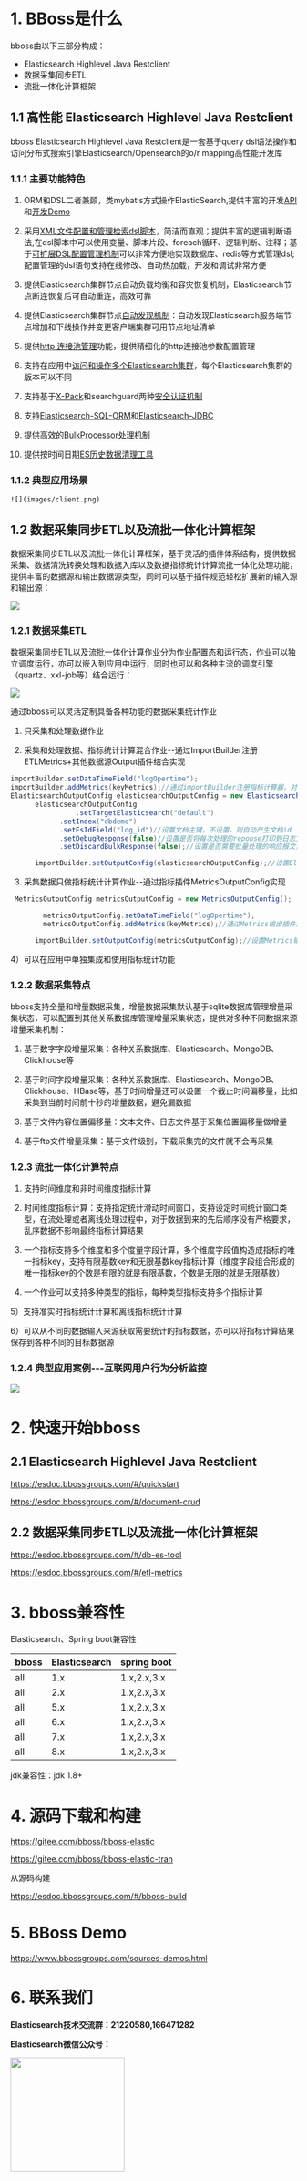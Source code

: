 # 1. BBoss是什么

bboss由以下三部分构成：

- Elasticsearch Highlevel Java Restclient
- 数据采集同步ETL
- 流批一体化计算框架

## 1.1 高性能 Elasticsearch Highlevel Java Restclient

bboss Elasticsearch Highlevel Java Restclient是一套基于query dsl语法操作和访问分布式搜索引擎Elasticsearch/Opensearch的o/r mapping高性能开发库

### 1.1.1 主要功能特色

1. ORM和DSL二者兼顾，类mybatis方式操作ElasticSearch,提供丰富的开发[API](https://esdoc.bbossgroups.com/#/document-crud)和[开发Demo](https://esdoc.bbossgroups.com/#/Elasticsearch-demo)

2. 采用[XML文件配置和管理检索dsl脚本](https://esdoc.bbossgroups.com/#/development?id=_53-dsl%e9%85%8d%e7%bd%ae%e8%a7%84%e8%8c%83)，简洁而直观；提供丰富的逻辑判断语法,在dsl脚本中可以使用变量、脚本片段、foreach循环、逻辑判断、注释；基于[可扩展DSL配置管理机制](https://esdoc.bbossgroups.com/#/db-dsl)可以非常方便地实现数据库、redis等方式管理dsl;配置管理的dsl语句支持在线修改、自动热加载，开发和调试非常方便

3. 提供Elasticsearch集群节点自动负载均衡和容灾恢复机制，Elasticsearch节点断连恢复后可自动重连，高效可靠

4. 提供Elasticsearch集群节点[自动发现机制](https://esdoc.bbossgroups.com/#/development?id=_23-%e9%9b%86%e7%be%a4%e8%8a%82%e7%82%b9%e8%87%aa%e5%8a%a8%e5%8f%91%e7%8e%b0discover%e6%8e%a7%e5%88%b6%e5%bc%80%e5%85%b3)：自动发现Elasticsearch服务端节点增加和下线操作并变更客户端集群可用节点地址清单

5. 提供[http 连接池管理](https://esdoc.bbossgroups.com/#/development?id=_26-http%e5%8d%8f%e8%ae%ae%e9%85%8d%e7%bd%ae)功能，提供精细化的http连接池参数配置管理

6. 支持在应用中[访问和操作多个Elasticsearch集群](https://esdoc.bbossgroups.com/#/development?id=_52-%e5%a4%9aelasticsearch%e6%9c%8d%e5%8a%a1%e5%99%a8%e9%9b%86%e7%be%a4%e6%94%af%e6%8c%81)，每个Elasticsearch集群的版本可以不同

7. 支持基于[X-Pack](https://www.elastic.co/cn/products/x-pack)和searchguard两种[安全认证机制](https://esdoc.bbossgroups.com/#/development?id=_21-es%e6%9c%8d%e5%8a%a1%e5%99%a8%e8%b4%a6%e5%8f%b7%e5%92%8c%e5%8f%a3%e4%bb%a4%e9%85%8d%e7%bd%ae)

8. 支持[Elasticsearch-SQL-ORM](https://esdoc.bbossgroups.com/#/Elasticsearch-SQL-ORM)和[Elasticsearch-JDBC](https://esdoc.bbossgroups.com/#/Elasticsearch-JDBC)

9. 提供高效的[BulkProcessor处理机制](https://esdoc.bbossgroups.com/#/bulkProcessor)

10. 提供按时间日期[ES历史数据清理工具](https://esdoc.bbossgroups.com/#/elasticsearch-indexclean-task)

### 1.1.2 典型应用场景

    ![](images/client.png)

## 1.2 数据采集同步ETL以及流批一体化计算框架

数据采集同步ETL以及流批一体化计算框架，基于灵活的插件体系结构，提供数据采集、数据清洗转换处理和数据入库以及数据指标统计计算流批一体化处理功能，提供丰富的数据源和输出数据源类型，同时可以基于插件规范轻松扩展新的输入源和输出源：

![](images/datasyn.png)

### 1.2.1 数据采集ETL

数据采集同步ETL以及流批一体化计算作业分为作业配置态和运行态，作业可以独立调度运行，亦可以嵌入到应用中运行，同时也可以和各种主流的调度引擎（quartz、xxl-job等）结合运行：

![](images/datasyn-inout-now.png)

通过bboss可以灵活定制具备各种功能的数据采集统计作业

1) 只采集和处理数据作业

2) 采集和处理数据、指标统计计算混合作业--通过ImportBuilder注册ETLMetrics+其他数据源Output插件结合实现

```java
importBuilder.setDataTimeField("logOpertime");
importBuilder.addMetrics(keyMetrics);//通过importBuilder注册指标计算器，对采集数据进行指标计算并保存指标计算结果到各种数据库
ElasticsearchOutputConfig elasticsearchOutputConfig = new ElasticsearchOutputConfig();
      elasticsearchOutputConfig
                .setTargetElasticsearch("default")
            .setIndex("dbdemo")
            .setEsIdField("log_id")//设置文档主键，不设置，则自动产生文档id
            .setDebugResponse(false)//设置是否将每次处理的reponse打印到日志文件中，默认false
            .setDiscardBulkResponse(false);//设置是否需要批量处理的响应报文，不需要设置为false，true为需要，默认false    

      importBuilder.setOutputConfig(elasticsearchOutputConfig);//设置Elasticsearch输出插件，保存加工后的原始数据
```

3) 采集数据只做指标统计计算作业--通过指标插件MetricsOutputConfig实现

```java
 MetricsOutputConfig metricsOutputConfig = new MetricsOutputConfig();

        metricsOutputConfig.setDataTimeField("logOpertime");
        metricsOutputConfig.addMetrics(keyMetrics);//通过Metrics输出插件注册指标计算器，对采集数据进行指标计算并保存指标计算结果到各种数据库

      importBuilder.setOutputConfig(metricsOutputConfig);//设置Metrics输出插件
```

4）可以在应用中单独集成和使用指标统计功能

### 1.2.2 数据采集特点

bboss支持全量和增量数据采集，增量数据采集默认基于sqlite数据库管理增量采集状态，可以配置到其他关系数据库管理增量采集状态，提供对多种不同数据来源增量采集机制：

1) 基于数字字段增量采集：各种关系数据库、Elasticsearch、MongoDB、Clickhouse等

2) 基于时间字段增量采集：各种关系数据库、Elasticsearch、MongoDB、Clickhouse、HBase等，基于时间增量还可以设置一个截止时间偏移量，比如采集到当前时间前十秒的增量数据，避免漏数据

3) 基于文件内容位置偏移量：文本文件、日志文件基于采集位置偏移量做增量

4) 基于ftp文件增量采集：基于文件级别，下载采集完的文件就不会再采集

### 1.2.3 流批一体化计算特点

1) 支持时间维度和非时间维度指标计算

2) 时间维度指标计算：支持指定统计滑动时间窗口，支持设定时间统计窗口类型，在流处理或者离线处理过程中，对于数据到来的先后顺序没有严格要求，乱序数据不影响最终指标计算结果

3) 一个指标支持多个维度和多个度量字段计算，多个维度字段值构造成指标的唯一指标key，支持有限基数key和无限基数key指标计算（维度字段组合形成的唯一指标key的个数是有限的就是有限基数，个数是无限的就是无限基数）

4) 一个作业可以支持多种类型的指标，每种类型指标支持多个指标计算

5）支持准实时指标统计计算和离线指标统计计算

6）可以从不同的数据输入来源获取需要统计的指标数据，亦可以将指标计算结果保存到各种不同的目标数据源

### 1.2.4 典型应用案例---互联网用户行为分析监控

![](images/pagecode.png)

# 2. 快速开始bboss

## 2.1 Elasticsearch Highlevel Java Restclient

https://esdoc.bbossgroups.com/#/quickstart

https://esdoc.bbossgroups.com/#/document-crud

## 2.2 数据采集同步ETL以及流批一体化计算框架

https://esdoc.bbossgroups.com/#/db-es-tool

https://esdoc.bbossgroups.com/#/etl-metrics

# 3. bboss兼容性

Elasticsearch、Spring boot兼容性

| bboss | Elasticsearch | spring boot |
| ----- | ------------- | ----------- |
| all   | 1.x           | 1.x,2.x,3.x |
| all   | 2.x           | 1.x,2.x,3.x |
| all   | 5.x           | 1.x,2.x,3.x |
| all   | 6.x           | 1.x,2.x,3.x |
| all   | 7.x           | 1.x,2.x,3.x |
| all   | 8.x           | 1.x,2.x,3.x |

jdk兼容性：jdk 1.8+

# 4. 源码下载和构建

https://gitee.com/bboss/bboss-elastic

https://gitee.com/bboss/bboss-elastic-tran

从源码构建

https://esdoc.bbossgroups.com/#/bboss-build

# 5. BBoss Demo
https://www.bbossgroups.com/sources-demos.html



# 6. 联系我们

**Elasticsearch技术交流群：21220580,166471282**

**Elasticsearch微信公众号：**

<img src="https://static.oschina.net/uploads/space/2017/0617/094201_QhWs_94045.jpg"  height="200" width="200">



